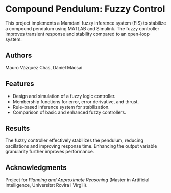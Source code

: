 # Compound Pendulum: Fuzzy Control

This project implements a Mamdani fuzzy inference system (FIS) to stabilize a compound pendulum using MATLAB and Simulink. The fuzzy controller improves transient response and stability compared to an open-loop system.

## Authors

Mauro Vázquez Chas, Dániel Mácsai

## Features

- Design and simulation of a fuzzy logic controller.
- Membership functions for error, error derivative, and thrust.
- Rule-based inference system for stabilization.
- Comparison of basic and enhanced fuzzy controllers.

## Results

The fuzzy controller effectively stabilizes the pendulum, reducing oscillations and improving response time. Enhancing the output variable granularity further improves performance.

## Acknowledgments

Project for *Planning and Approximate Reasoning* (Master in Artificial Intelligence, Universitat Rovira i Virgili).